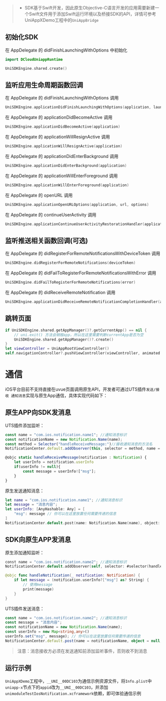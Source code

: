 > * SDK基于Swift开发，因此原生Objective-C语言开发的应用需要新建一个Swift文件用于添加Swift运行环境以及桥接SDK的API，详情可参考UniAppXDemo工程中的`UniAppBridge`

## 初始化SDK
在 AppDelegate 的 didFinishLaunchingWithOptions 中初始化
``` swift
import DCloudUniappRuntime

UniSDKEngine.shared.create()
```
## 监听应用生命周期函数回调
在 AppDelegate 的 didFinishLaunchingWithOptions 调用
``` swift
UniSDKEngine.applicationDidFinishLaunchingWithOptions(application, launchOptions)
``` 
在 AppDelegate 的 applicationDidBecomeActive 调用
``` swift
UniSDKEngine.applicationDidBecomeActive(application)
```
在 AppDelegate 的 applicationWillResignActive 调用
``` swift
UniSDKEngine.applicationWillResignActive(application)
```
在 AppDelegate 的 applicationDidEnterBackground 调用
``` swift
UniSDKEngine.applicationDidEnterBackground(application)
```
在 AppDelegate 的 applicationWillEnterForeground 调用
``` swift
UniSDKEngine.applicationWillEnterForeground(application)
```
在 AppDelegate 的 openURL 调用
``` swift
UniSDKEngine.applicationOpenURLOptions(application, url, options)
``` 
在 AppDelegate 的 continueUserActivity 调用
``` swift
UniSDKEngine.applicationContinueUserActivityRestorationHandler(application, userActivity, restorationHandler)
```

## 监听推送相关函数回调(可选)
在 AppDelegate 的 didRegisterForRemoteNotificationsWithDeviceToken 调用
``` swift
UniSDKEngine.didRegisterForRemoteNotifications(deviceToken)
```
在 AppDelegate 的 didFailToRegisterForRemoteNotificationsWithError 调用
``` swift
UniSDKEngine.didFailToRegisterForRemoteNotifications(error)
``` 
在 AppDelegate 的 didReceiveRemoteNotification 调用
``` swift
UniSDKEngine.applicationDidReceiveRemoteNotificationCompletionHandler(application, userInfo, completionHandler)
```

## 跳转页面
``` swift
if UniSDKEngine.shared.getAppManager()?.getCurrentApp() == nil {
    // uni.exit() 方法会销毁app，所以在这里需要判断currentApp是否为空
    UniSDKEngine.shared.getAppManager()?.create()
}
let viewController = UniAppRootViewController()
self.navigationController?.pushViewController(viewController, animated: true)
```


# 通信
iOS平台目前不支持直接在uvue页面调用原生API，开发者可通过UTS插件`发送/接收 通知消息`实现与原生App通信，具体实现代码如下：

## 原生APP向SDK发消息
UTS插件添加监听：
``` ts
const name = "com.ios.notification.name1"; //通知消息标识
const notificationName = new Notification.Name(name);
const method = Selector("handleReceiveMessage:")//接收通知消息的方法名
NotificationCenter.default.addObserver(this, selector = method, name = notificationName, object = null)
```

``` ts
@objc static handleReceiveMessage(notification : Notification) {
	let userInfo = notification.userInfo
	if(userInfo != null){
		const message = userInfo!["msg"];
	}
}
```

原生发送通知消息：
``` swift
let name = "com.ios.notification.name1"; //通知消息标识
let message = "消息内容";
let userInfo: [AnyHashable: Any] = [
    "msg": message // 你可以在这里放置任何需要传递的信息
]
NotificationCenter.default.post(name: Notification.Name(name), object: nil, userInfo: userInfo)
```    


## SDK向原生APP发消息
原生添加通知监听：
``` swift
const name = "com.ios.notification.name2"; //通知消息标识
NotificationCenter.default.addObserver(self, selector: #selector(handleNotification(_:)), name: Notification.Name(name), object: nil)
```

``` swift
@objc func handleNotification(_ notification: Notification) {
    if let message = (notification.userInfo?["msg"] as? String) {
        // 使用message
        print(message)
    }
}
```
   
UTS插件发送消息：
``` ts
const name = "com.ios.notification.name2"; //通知消息标识
const message = "消息内容";
const notificationName = new Notification.Name(name);
const userInfo = new Map<string,any>()
userInfo.set("msg", message); // 你可以在这里放置任何需要传递的信息
NotificationCenter.default.post(name = notificationName, object = null, userInfo = userInfo);
```

> 注意：消息接收方必须在发送通知前添加监听事件，否则收不到消息 

## 运行示例
`UniAppXDemo`工程中，`__UNI__00DC103`为通信示例资源文件，将`Info.plist`中`uniapp-x`节点下的`appid`改为`__UNI__00DC103`，并添加`unimoduleTestIosNotification.xcframework`依赖，即可体验通信示例
